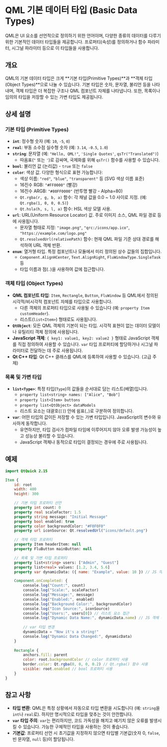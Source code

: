 # QML 기본 데이터 타입 (Basic Data Types)

QML은 UI 요소를 선언적으로 정의하기 위한 언어이며, 다양한 종류의 데이터를 다루기 위한 기본적인 데이터 타입들을 제공합니다. 프로퍼티(속성)를 정의하거나 함수 파라미터, 시그널 파라미터 등으로 이 타입들을 사용합니다.

## 개요

QML의 기본 데이터 타입은 크게 **기본 타입(Primitive Types)**과 **객체 타입(Object Types)**으로 나눌 수 있습니다. 기본 타입은 숫자, 문자열, 불리언 등을 나타내며, 객체 타입은 더 복잡한 구조나 QML 컴포넌트 자체를 나타냅니다. 또한, 목록이나 임의의 타입을 저장할 수 있는 가변 타입도 제공됩니다.

## 상세 설명

### 기본 타입 (Primitive Types)

*   **`int`**: 정수형 숫자 (예: `10`, `-5`, `0`)
*   **`real`**: 부동 소수점 실수형 숫자 (예: `3.14`, `-0.5`, `1.0`)
*   **`string`**: 문자열 (예: `"Hello, QML!"`, `'Single Quotes'`, `qsTr("Translated")`)
    *   따옴표(`"` 또는 `'`)로 감싸며, 국제화를 위해 `qsTr()` 함수를 사용할 수 있습니다.
*   **`bool`**: 불리언 값 (논리값) - `true` 또는 `false`
*   **`color`**: 색상 값. 다양한 형식으로 표현 가능합니다:
    *   색상 이름: `"red"`, `"blue"`, `"transparent"` 등 (SVG 색상 이름 표준)
    *   16진수 RGB: `"#FF0000"` (빨강)
    *   16진수 ARGB: `"#80FF0000"` (반투명 빨강 - Alpha=80)
    *   `Qt.rgba(r, g, b, a)` 함수: 각 채널 값을 0.0 ~ 1.0 사이로 지정. (예: `Qt.rgba(1, 0, 0, 0.5)`)
    *   `Qt.hsla(h, s, l, a)` 함수: HSL 색상 모델 사용.
*   **`url`**: URL(Uniform Resource Locator) 값. 주로 이미지 소스, QML 파일 경로 등에 사용됩니다.
    *   문자열 형태로 지정: `"image.png"`, `"qrc:/icons/app.ico"`, `"https://example.com/logo.png"`
    *   `Qt.resolvedUrl(relativePath)` 함수: 현재 QML 파일 기준 상대 경로를 해석하여 URL 객체 반환.
*   **`enum`**: 열거형 타입. 특정 컴포넌트나 모듈에서 미리 정의된 상수 값들의 집합입니다.
    *   `Component.AlignHCenter`, `Text.AlignRight`, `FluWindowType.SingleTask` 등
    *   타입 이름과 점(`.`)을 사용하여 값에 접근합니다.

### 객체 타입 (Object Types)

*   **QML 컴포넌트 타입**: `Item`, `Rectangle`, `Button`, `FluWindow` 등 QML에서 정의된 시각적/비시각적 컴포넌트 자체를 타입으로 사용합니다.
    *   다른 객체의 프로퍼티 타입으로 사용될 수 있습니다 (예: `property Item customHeader`).
    *   리스트(`list<Item>`) 형태로도 사용됩니다.
*   **`QtObject`**: 모든 QML 객체의 기본이 되는 타입. 시각적 표현이 없는 데이터 모델이나 유틸리티 객체 정의에 사용됩니다.
*   **JavaScript 객체**: `{ key1: value1, key2: value2 }` 형태로 JavaScript 객체를 직접 정의하여 사용할 수 있습니다. `var` 타입 프로퍼티에 할당하거나 시그널 파라미터로 전달하는 데 주로 사용됩니다.
*   **Qt C++ 타입**: Qt C++ 클래스를 QML에 등록하여 사용할 수 있습니다. (고급 주제)

### 목록 및 가변 타입

*   **`list<Type>`**: 특정 타입(`Type`)의 값들을 순서대로 담는 리스트(배열)입니다.
    *   `property list<string> names: ["Alice", "Bob"]`
    *   `property list<Item> buttons`
    *   `property list<QtObject> dataModels`
    *   리스트 요소는 대괄호(`[]`) 안에 쉼표(`,`)로 구분하여 정의합니다.
*   **`var`**: 어떤 타입의 값이든 저장할 수 있는 가변 타입입니다. JavaScript의 변수와 유사하게 동작합니다.
    *   유연하지만, 타입 검사가 컴파일 타임에 이루어지지 않아 오류 발생 가능성이 높고 성능상 불리할 수 있습니다.
    *   JavaScript 객체나 동적으로 타입이 결정되는 경우에 주로 사용됩니다.

## 예제

```qml
import QtQuick 2.15

Item {
    id: root
    width: 400
    height: 300

    // 기본 타입 프로퍼티 선언
    property int count: 0
    property real scaleFactor: 1.5
    property string message: "Initial Message"
    property bool enabled: true
    property color backgroundColor: "#F0F0F0"
    property url iconSource: Qt.resolvedUrl("icons/default.png")

    // 객체 타입 프로퍼티
    property Item headerItem: null
    property FluButton mainButton: null

    // 목록 및 가변 타입 프로퍼티
    property list<string> users: ["Admin", "Guest"]
    property list<real> values: [1.2, 3.4, 5.6]
    property var dynamicData: ({ name: "Example", value: 10 }) // JS 객체

    Component.onCompleted: {
        console.log("Count:", count)
        console.log("Scale:", scaleFactor)
        console.log("Message:", message)
        console.log("Enabled:", enabled)
        console.log("Background Color:", backgroundColor)
        console.log("Icon Source:", iconSource)
        console.log("Users:", users[0]) // 리스트 요소 접근
        console.log("Dynamic Data Name:", dynamicData.name) // JS 객체 속성 접근
        
        // var 타입 변경
        dynamicData = "Now it's a string!"
        console.log("Dynamic Data Changed:", dynamicData)
    }
    
    Rectangle {
        anchors.fill: parent
        color: root.backgroundColor // color 프로퍼티 사용
        border.color: Qt.rgba(0, 0, 0, 0.2) // Qt.rgba() 함수 사용
        visible: root.enabled // bool 프로퍼티 사용
    }
}
```

## 참고 사항

*   **타입 변환**: QML은 특정 상황에서 자동으로 타입 변환을 시도합니다 (예: `string`을 `int`나 `real`로). 하지만 명시적으로 타입을 맞추는 것이 안전합니다.
*   **`var` 타입 주의**: `var`는 편리하지만, 코드 가독성을 해치고 예기치 않은 오류를 발생시킬 수 있습니다. 가능한 구체적인 타입을 사용하는 것이 좋습니다.
*   **기본값**: 프로퍼티 선언 시 초기값을 지정하지 않으면 타입별 기본값(숫자 0, `false`, 빈 문자열, `null` 등)이 할당됩니다. 